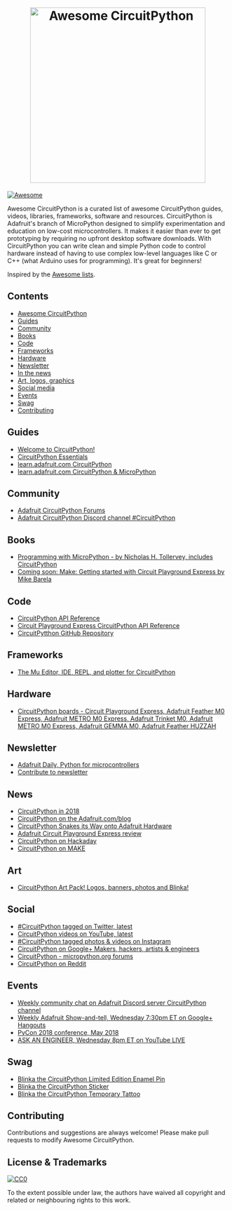 <h1 align="center">
  <img width="400" src="https://github.com/adafruit/awesome-circuitpython/blob/master/awesome_circuitpython.png" alt="Awesome CircuitPython"><br>
</h1>

[![Awesome](https://awesome.re/badge.svg)](https://awesome.re)

Awesome CircuitPython is a curated list of awesome CircuitPython guides, videos, libraries, frameworks, software and resources. CircuitPython is Adafruit's branch of MicroPython designed to simplify experimentation and education on low-cost microcontrollers. It makes it easier than ever to get prototyping by requiring no upfront desktop software downloads. With CircuitPython you can write clean and simple Python code to control hardware instead of having to use complex low-level languages like C or C++ (what Arduino uses for programming). It's great for beginners!

Inspired by the [Awesome lists](https://github.com/sindresorhus/awesome).

## Contents

- [Awesome CircuitPython](#awesome-circuitpython)
- [Guides](#guides)
- [Community](#community)
- [Books](#books)
- [Code](#code)
- [Frameworks](#frameworks)
- [Hardware](#hardware)
- [Newsletter](#newsletter)
- [In the news](#news)
- [Art, logos, graphics](#art)
- [Social media](#social)
- [Events](#events)
- [Swag](#swag)
- [Contributing](#contributing)

## Guides

- [Welcome to CircuitPython!](https://learn.adafruit.com/welcome-to-circuitpython/overview)
- [CircuitPython Essentials](https://learn.adafruit.com/circuitpython-essentials)
- [learn.adafruit.com CircuitPython](https://learn.adafruit.com/category/circuitpython)
- [learn.adafruit.com CircuitPython & MicroPython](https://learn.adafruit.com/category/micropython-slash-circuitpython)

## Community

- [Adafruit CircuitPython Forums](https://forums.adafruit.com/viewforum.php?f=60)
- [Adafruit CircuitPython Discord channel #CircuitPython](https://discord.gg/EAeBY6x)

## Books

- [Programming with MicroPython - by Nicholas H. Tollervey, includes CircuitPython](https://www.adafruit.com/product/3706)
- [Coming soon: Make: Getting started with Circuit Playground Express by Mike Barela](https://www.amazon.com/Mike-Barela/e/B00OA5RJIW/ref=dp_byline_cont_book_1)

## Code

- [CircuitPython API Reference](http://circuitpython.readthedocs.io/en/latest/)
- [Circuit Playground Express CircuitPython API Reference](http://circuitpython.readthedocs.io/projects/circuitplayground/en/latest/)
- [CircuitPytthon GitHub Repository](https://github.com/adafruit/circuitpython)

## Frameworks

- [The Mu Editor, IDE, REPL, and plotter for CircuitPython](https://codewith.mu/)

## Hardware

- [CircuitPython boards - Circuit Playground Express, Adafruit Feather M0 Express, Adafruit METRO M0 Express, Adafruit Trinket M0, Adafruit METRO M0 Express, Adafruit GEMMA M0, Adafruit Feather HUZZAH](https://www.adafruit.com/circuitpython)

## Newsletter

- [Adafruit Daily, Python for microcontrollers](https://www.adafruitdaily.com/)
- [Contribute to newsletter](https://github.com/adafruit/circuitpython-weekly-newsletter)

## News

- [CircuitPython in 2018](https://blog.adafruit.com/2018/01/29/circuitpython-in-2018/)
- [CircuitPython on the Adafruit.com/blog](https://blog.adafruit.com/category/circuitpython/)
- [CircuitPython Snakes its Way onto Adafruit Hardware](http://makezine.com/2017/08/11/circuitpython-snakes-way-adafruit-hardware/)
- [Adafruit Circuit Playground Express review](https://hackspace.raspberrypi.org/features/adafruit-circuit-playground-express-review)
- [CircuitPython on Hackaday](https://hackaday.com/?s=circuitpython)
- [CircuitPython on MAKE](https://makezine.com/?s=circuitpython)

## Art

- [CircuitPython Art Pack! Logos, banners, photos and Blinka!](https://www.dropbox.com/sh/l6tp9ym5nf8h5v9/AABGu_q2pcdUQdx1avr8Xvvda?dl=0)

## Social

- [#CircuitPython tagged on Twitter, latest](https://twitter.com/search?f=tweets&vertical=default&q=%23CircuitPython&src=tyah)
- [CircuitPython videos on YouTube, latest](https://www.youtube.com/results?sp=CAI%253D&search_query=circuitpython)
- [#CircuitPython tagged photos & videos on Instagram](https://www.instagram.com/explore/tags/circuitpython/)
- [CircuitPython on Google+ Makers, hackers, artists & engineers](https://plus.google.com/u/0/b/112526208786662512291/communities/112845006884148391862/stream/7235f94a-ceab-4a9a-90b2-a47438af0675)
- [CircuitPython - micropython.org forums](https://forum.micropython.org/search.php?keywords=adafruit&terms=all&author=&sc=1&sf=all&sr=posts&sk=t&sd=d&st=0&ch=300&t=0&submit=Search)
- [CircuitPython on Reddit](https://www.reddit.com/domain/adafruit.com/search?q=circuit+python&sort=new&t=week)

## Events

- [Weekly community chat on Adafruit Discord server CircuitPython channel](https://discord.gg/EAeBY6x)
- [Weekly Adafruit Show-and-tell, Wednesday 7:30pm ET on Google+ Hangouts](https://plus.google.com/+adafruit)
- [PyCon 2018 conference, May 2018](https://us.pycon.org/2018/about/)
- [ASK AN ENGINEER, Wednesday 8pm ET on YouTube LIVE](https://www.youtube.com/adafruit/live)

## Swag
- [Blinka the CircuitPython Limited Edition Enamel Pin](https://www.adafruit.com/product/3680)
- [Blinka the CircuitPython Sticker](https://www.adafruit.com/product/3725)
- [Blinka the CircuitPython Temporary Tattoo](https://www.adafruit.com/product/2600)

## Contributing

Contributions and suggestions are always welcome! Please make pull requests to modify Awesome CircuitPython.

## License & Trademarks

[![CC0](http://mirrors.creativecommons.org/presskit/buttons/88x31/svg/cc-zero.svg)](https://creativecommons.org/publicdomain/zero/1.0/)

To the extent possible under law, the authors have waived all copyright and related or neighbouring rights to this work.

